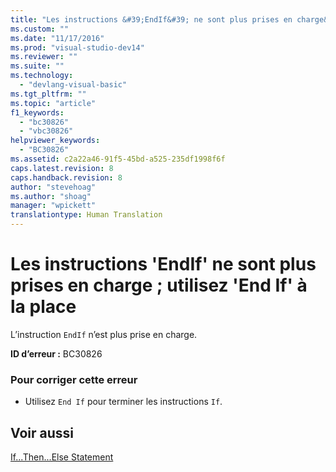 ```yaml
---
title: "Les instructions &#39;EndIf&#39; ne sont plus prises en charge&#160;; utilisez &#39;End If&#39; &#224; la place | Microsoft Docs"
ms.custom: ""
ms.date: "11/17/2016"
ms.prod: "visual-studio-dev14"
ms.reviewer: ""
ms.suite: ""
ms.technology: 
  - "devlang-visual-basic"
ms.tgt_pltfrm: ""
ms.topic: "article"
f1_keywords: 
  - "bc30826"
  - "vbc30826"
helpviewer_keywords: 
  - "BC30826"
ms.assetid: c2a22a46-91f5-45bd-a525-235df1998f6f
caps.latest.revision: 8
caps.handback.revision: 8
author: "stevehoag"
ms.author: "shoag"
manager: "wpickett"
translationtype: Human Translation
---
```

# Les instructions &#39;EndIf&#39; ne sont plus prises en charge&#160;; utilisez &#39;End If&#39; &#224; la place
L’instruction `EndIf` n’est plus prise en charge.  
  
 **ID d’erreur :** BC30826  
  
### Pour corriger cette erreur  
  
-   Utilisez `End If` pour terminer les instructions `If`.  
  
## Voir aussi  
 [If...Then...Else Statement](../../visual-basic/language-reference/statements/if-then-else-statement.md)